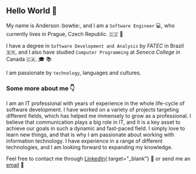 ## Hello World 👋

My name is Anderson :bowtie:, and I am a `Software Engineer` 💻, who currently lives in Prague, Czech Republic. 🇨🇿 📍

I have a degree in `Software Development and Analysis` by _FATEC_ in Brazil 🇧🇷, and I also have studied `Computer Programming` at _Seneca College_ in Canada 🇨🇦.  🎓 📚

I am passionate by `technology`, languages and cultures. 

### Some more about me 👇

I am an IT professional with years of experience in the whole life-cycle of software development. I have worked on a variety of projects targeting different fields, which has helped me immensely to grow as a professional. I believe that communication plays a big role in IT, and it is a key asset to achieve our goals in such a dynamic and fast-paced field.
I simply love to learn new things, and that is why I am passionate about working with information technology. I have experience in a range of different technologies, and I am looking forward to expanding my knowledge.

Feel free to contact me through [LinkedIn](https://www.linkedin.com/in/upmalagutti/){:target="_blank"} 🔗 or send me an [email](mailto:upmalagutti@gmail.com) 📧

